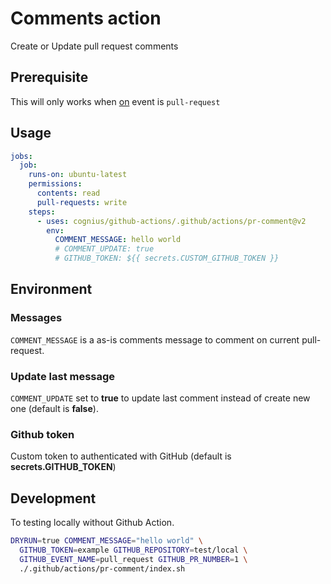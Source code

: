 # Comments action

Create or Update pull request comments

## Prerequisite

This will only works when [on][github-action-on-url] event is `pull-request`

[github-action-on-url]: https://docs.github.com/en/actions/using-workflows/workflow-syntax-for-github-actions#on

## Usage

```yaml
jobs:
  job:
    runs-on: ubuntu-latest
    permissions:
      contents: read
      pull-requests: write
    steps:
      - uses: cognius/github-actions/.github/actions/pr-comment@v2
        env:
          COMMENT_MESSAGE: hello world
          # COMMENT_UPDATE: true
          # GITHUB_TOKEN: ${{ secrets.CUSTOM_GITHUB_TOKEN }}
```

## Environment

### Messages

`COMMENT_MESSAGE` is a as-is comments message to comment on current pull-request.

### Update last message

`COMMENT_UPDATE` set to **true** to update last comment instead of
create new one (default is **false**).

### Github token

Custom token to authenticated with GitHub (default is **secrets.GITHUB_TOKEN**)

## Development

To testing locally without Github Action.

```bash
DRYRUN=true COMMENT_MESSAGE="hello world" \
  GITHUB_TOKEN=example GITHUB_REPOSITORY=test/local \
  GITHUB_EVENT_NAME=pull_request GITHUB_PR_NUMBER=1 \
  ./.github/actions/pr-comment/index.sh
```
